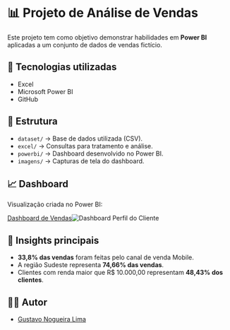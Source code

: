 # 📊 Projeto de Análise de Vendas

Este projeto tem como objetivo demonstrar habilidades em **Power BI** aplicadas a um conjunto de dados de vendas fictício.

## 🚀 Tecnologias utilizadas
- Excel
- Microsoft Power BI
- GitHub

## 📂 Estrutura
- `dataset/` → Base de dados utilizada (CSV).
- `excel/` → Consultas para tratamento e análise.
- `powerbi/` → Dashboard desenvolvido no Power BI.
- `imagens/` → Capturas de tela do dashboard.

## 📈 Dashboard
Visualização criada no Power BI:

[Dashboard de Vendas](https://github.com/user-attachments/assets/f89abc05-b0c3-41b7-9ea0-c413f75aa3c3)![Dashboard Perfil do Cliente](https://github.com/user-attachments/assets/efbbaec5-a842-495c-849d-29f594732a5a)



## 🔎 Insights principais
- **33,8% das vendas** foram feitas pelo canal de venda Mobile.
- A região Sudeste representa **74,66% das vendas**.
- Clientes com renda maior que R$ 10.000,00 representam **48,43% dos clientes**.

## 👨‍💻 Autor
- [Gustavo Nogueira Lima](https://br.linkedin.com/in/gustavo-nogueira-lima)  
